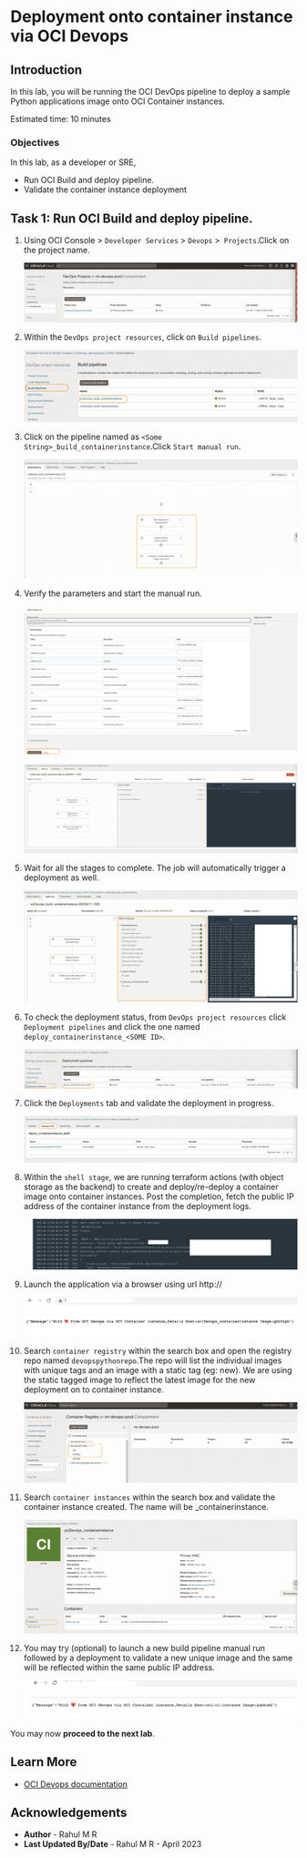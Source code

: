 # Deployment onto container instance via OCI Devops

## Introduction

In this lab, you will be running the OCI DevOps pipeline to deploy a sample Python applications image onto OCI Container instances.


Estimated time: 10 minutes

### Objectives

In this lab, as a developer or SRE,

* Run OCI Build and deploy pipeline.
* Validate the container instance deployment

## Task 1: Run OCI Build and deploy pipeline.

1. Using OCI Console > `Developer Services` > `Devops` >` Projects`.Click on the project name.

    ![oci-devops-projects.png](images/oci-devops-projects.png)

1. Within the `DevOps project resources`, click on `Build pipelines`.

    ![oci-build-pipelines.png](images/oci-build-pipelines.png)

1. Click on the pipeline named as `<Some String>_build_containerinstance`.Click `Start manual run`.

    ![oci-build-manual-run-btn.png](images/oci-build-manual-run-btn.png)

1. Verify the parameters and start the manual run.

    ![oci-build-params.png](images/oci-build-params.png)

    ![oci-build-run.png](images/oci-build-run.png)

1. Wait for all the stages to complete. The job will automatically trigger a deployment as well.

    ![oci-build-all-stages-done.png](images/oci-build-all-stages-done.png)

1. To check the deployment status, from `DevOps project resources` click `Deployment pipelines` and click the one named `deploy_containerinstance_<SOME ID>`.

    ![oci-deploy-pipelines.png](images/oci-deploy-pipelines.png)

1. Click the `Deployments` tab and validate the deployment in progress.

    ![oci-deployments-accepted.png](images/oci-deployments-accepted.png)

1. Within the `shell stage`, we are running terraform actions (with object storage as the backend) to create and deploy/re-deploy a container image onto container instances. Post the completion, fetch the public IP address of the container instance from the deployment logs.

    ![oci-deployment-logs.png](images/oci-deployment-logs.png)

1. Launch the application via a browser using url http://<Public IP address>

    ![oci-ci-public-ip.png](images/oci-ci-public-ip.png)

1. Search `container registry` within the search box and open the registry repo named `devopspythonrepo`.The repo will list the individual images with unique tags and an image with a static tag (eg: new). We are using the static tagged image to reflect the latest image for the new deployment on to container instance.

    ![oci-ci-images.png](images/oci-ci-images.png)

1. Search `container instances` within the search box and validate the container instance created. The name will be <APP Name>_containerinstance.

    ![oci-container-instance-details.png](images/oci-container-instance-details.png)

1. You may try (optional) to launch a new build pipeline manual run followed by a deployment to validate a new unique image and the same will be reflected within the same public IP address.

    ![oci-ci-redeploy.png](images/oci-ci-redeploy.png)

You may now **proceed to the next lab**.

## Learn More

* [OCI Devops documentation](https://docs.oracle.com/en-us/iaas/Content/devops/using/home.htm)


## Acknowledgements

* **Author** - Rahul M R
* **Last Updated By/Date** - Rahul M R - April 2023

